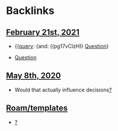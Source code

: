 
# Backlinks
## [February 21st, 2021](<February 21st, 2021.md>)
- {{[query](<query.md>): {and: ((pg17vClzH)) [Question](<Question.md>)}

- [Question](<Question.md>)

## [May 8th, 2020](<May 8th, 2020.md>)
- Would that actually influence decisions[?]([Question](<Question.md>))

## [Roam/templates](<Roam/templates.md>)
- [?]([Question](<Question.md>))

